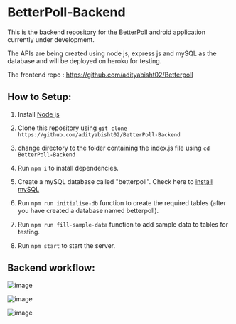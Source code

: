 # BetterPoll-Backend
This is the backend repository for the BetterPoll android application currently under development. 

The APIs are being created using node js, express js and mySQL as the database and will be deployed on heroku for testing.<br>

The frontend repo : https://github.com/adityabisht02/Betterpoll

## How to Setup:
1) Install [Node js](https://nodejs.org/en/download/)

2) Clone this repository using ```git clone https://github.com/adityabisht02/BetterPoll-Backend```

3) change directory to the folder containing the index.js file using ```cd BetterPoll-Backend```

4) Run ```npm i``` to install dependencies.

5) Create a mySQL database called "betterpoll". Check here to [install mySQL](https://dev.mysql.com/doc/mysql-getting-started/en/#mysql-getting-started-installing)

6) Run ```npm run initialise-db``` function to create the required tables (after you have created a database named betterpoll).

7) Run ```npm run fill-sample-data``` function to add sample data to tables for testing.

8) Run ```npm start``` to start the server.

## Backend workflow:

![image](https://user-images.githubusercontent.com/89146189/193776877-9a467561-473b-4244-a931-4047adaa3118.png)

![image](https://user-images.githubusercontent.com/89146189/193776946-5c3f4e31-d8b9-4de5-817a-903df399bb5e.png)

![image](https://user-images.githubusercontent.com/89146189/193776983-39589d16-5e10-4b75-bbf3-aba9a4968550.png)

